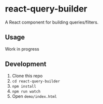 # react-query-builder
A React component for building queries/filters.

## Usage

Work in progress

## Development

1. Clone this repo
2. `cd react-query-builder`
3. `npm install`
4. `npm run watch`
5. Open `demo/index.html`

